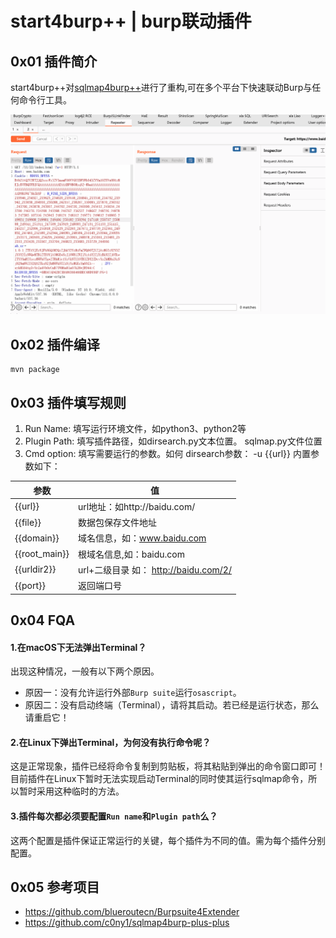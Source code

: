 # start4burp++ | burp联动插件
## 0x01 插件简介
start4burp++对[sqlmap4burp++](https://github.com/c0ny1/sqlmap4burp-plus-plus)进行了重构,可在多个平台下快速联动Burp与任何命令行工具。

![](doc//start4burp.gif)



## 0x02 插件编译

```
mvn package
```

## 0x03 插件填写规则
1. Run Name: 填写运行环境文件，如python3、python2等
2. Plugin Path: 填写插件路径，如dirsearch.py文本位置。 sqlmap.py文件位置
3. Cmd option: 填写需要运行的参数。如何 dirsearch参数： -u {{url}}
内置参数如下：

| 参数    |  值   |
| --- | --- |
|    {{url}} |    url地址：如http://baidu.com/ |
|  {{file}}   |   数据包保存文件地址  |
|   {{domain}}  |   域名信息，如：www.baidu.com  |
|  {{root_main}}    |   根域名信息,如：baidu.com  |
|  {{urldir2}}   |   url+二级目录 如： http://baidu.com/2/ |
|  {{port}}   |   返回端口号  |

## 0x04 FQA
#### 1.在macOS下无法弹出Terminal？
出现这种情况，一般有以下两个原因。
* 原因一：没有允许运行外部`Burp suite`运行`osascript`。
* 原因二：没有启动终端（Terminal），请将其启动。若已经是运行状态，那么请重启它！

#### 2.在Linux下弹出Terminal，为何没有执行命令呢？
这是正常现象，插件已经将命令复制到剪贴板，将其粘贴到弹出的命令窗口即可！目前插件在Linux下暂时无法实现启动Terminal的同时使其运行sqlmap命令，所以暂时采用这种临时的方法。

#### 3.插件每次都必须要配置`Run name`和`Plugin path`么？
这两个配置是插件保证正常运行的关键，每个插件为不同的值。需为每个插件分别配置。
## 0x05 参考项目
* https://github.com/blueroutecn/Burpsuite4Extender
* https://github.com/c0ny1/sqlmap4burp-plus-plus
